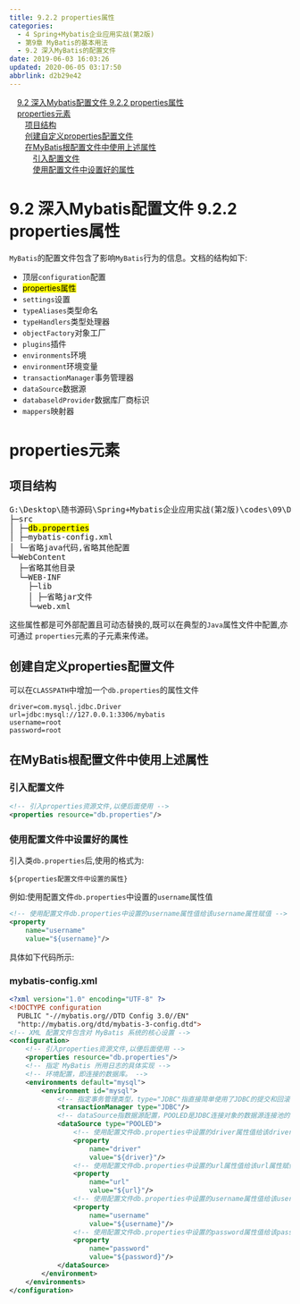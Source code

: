 ```yaml
---
title: 9.2.2 properties属性
categories: 
  - 4 Spring+Mybatis企业应用实战(第2版)
  - 第9章 MyBatis的基本用法
  - 9.2 深入MyBatis的配置文件
date: 2019-06-03 16:03:26
updated: 2020-06-05 03:17:50
abbrlink: d2b29e42
---
```

<div id='my_toc'><a href="/JavaReadingNotes/d2b29e42/#9-2-深入Mybatis配置文件-9-2-2-properties属性" class="header_1">9.2 深入Mybatis配置文件 9.2.2 properties属性</a>&nbsp;<br><a href="/JavaReadingNotes/d2b29e42/#properties元素" class="header_1">properties元素</a>&nbsp;<br><a href="/JavaReadingNotes/d2b29e42/#项目结构" class="header_2">项目结构</a>&nbsp;<br><a href="/JavaReadingNotes/d2b29e42/#创建自定义properties配置文件" class="header_2">创建自定义properties配置文件</a>&nbsp;<br><a href="/JavaReadingNotes/d2b29e42/#在MyBatis根配置文件中使用上述属性" class="header_2">在MyBatis根配置文件中使用上述属性</a>&nbsp;<br><a href="/JavaReadingNotes/d2b29e42/#引入配置文件" class="header_3">引入配置文件</a>&nbsp;<br><a href="/JavaReadingNotes/d2b29e42/#使用配置文件中设置好的属性" class="header_3">使用配置文件中设置好的属性</a>&nbsp;<br></div>
<style>.header_1{margin-left: 1em;}.header_2{margin-left: 2em;}.header_3{margin-left: 3em;}.header_4{margin-left: 4em;}.header_5{margin-left: 5em;}.header_6{margin-left: 6em;}</style>
<!--more-->
<script>if (navigator.platform.search('arm')==-1){document.getElementById('my_toc').style.display = 'none';}var e,p = document.getElementsByTagName('p');while (p.length>0) {e = p[0];e.parentElement.removeChild(e);}</script>

<!--end-->
# 9.2 深入Mybatis配置文件 9.2.2 properties属性
`MyBatis`的配置文件包含了影响`MyBatis`行为的信息。文档的结构如下:
- 顶层`configuration`配置
- <mark>properties属性</mark>
- `settings`设置
- `typeAliases`类型命名
- `typeHandlers`类型处理器
- `objectFactory`对象工厂
- `plugins`插件
- `environments`环境
- `environment`环境变量
- `transactionManager`事务管理器
- `dataSource`数据源
- `databaseldProvider`数据库厂商标识
- `mappers`映射器

# properties元素
## 项目结构

<pre>
G:\Desktop\随书源码\Spring+Mybatis企业应用实战(第2版)\codes\09\DMLTest
├─src
│ ├─<mark>db.properties</mark>
│ ├─mybatis-config.xml
│ └─省略java代码,省略其他配置
└─WebContent
  ├─省略其他目录
  └─WEB-INF
    ├─lib
    │ ├─省略jar文件
    └─web.xml
</pre>

这些属性都是可外部配置且可动态替换的,既可以在典型的`Java`属性文件中配置,亦可通过 `properties`元素的子元素来传递。
## 创建自定义properties配置文件
可以在`CLASSPATH`中增加一个`db.properties`的属性文件
```
driver=com.mysql.jdbc.Driver
url=jdbc:mysql://127.0.0.1:3306/mybatis
username=root
password=root
```
## 在MyBatis根配置文件中使用上述属性
### 引入配置文件
```xml
<!-- 引入properties资源文件,以便后面使用 -->
<properties resource="db.properties"/>
```
### 使用配置文件中设置好的属性
引入类`db.properties`后,使用的格式为:
```
${properties配置文件中设置的属性}
```
例如:使用配置文件`db.properties`中设置的`username`属性值
```xml
<!-- 使用配置文件db.properties中设置的username属性值给该username属性赋值 -->
<property
    name="username"
    value="${username}"/>
```
具体如下代码所示:
### mybatis-config.xml
```xml
<?xml version="1.0" encoding="UTF-8" ?>
<!DOCTYPE configuration
  PUBLIC "-//mybatis.org//DTD Config 3.0//EN"
  "http://mybatis.org/dtd/mybatis-3-config.dtd">
<!-- XML 配置文件包含对 MyBatis 系统的核心设置 -->
<configuration>
    <!-- 引入properties资源文件,以便后面使用 -->
    <properties resource="db.properties"/>
    <!-- 指定 MyBatis 所用日志的具体实现 -->
    <!-- 环境配置，即连接的数据库。 -->
    <environments default="mysql">
        <environment id="mysql">
            <!-- 指定事务管理类型，type="JDBC"指直接简单使用了JDBC的提交和回滚设置 -->
            <transactionManager type="JDBC"/>
            <!-- dataSource指数据源配置，POOLED是JDBC连接对象的数据源连接池的实现。 -->
            <dataSource type="POOLED">
                <!-- 使用配置文件db.properties中设置的driver属性值给该driver属性赋值 -->
                <property
                    name="driver"
                    value="${driver}"/>
                <!-- 使用配置文件db.properties中设置的url属性值给该url属性赋值 -->
                <property
                    name="url"
                    value="${url}"/>
                <!-- 使用配置文件db.properties中设置的username属性值给该username属性赋值 -->
                <property
                    name="username"
                    value="${username}"/>
                <!-- 使用配置文件db.properties中设置的password属性值给该password属性赋值 -->
                <property
                    name="password"
                    value="${password}"/>
            </dataSource>
        </environment>
    </environments>
</configuration>
```

